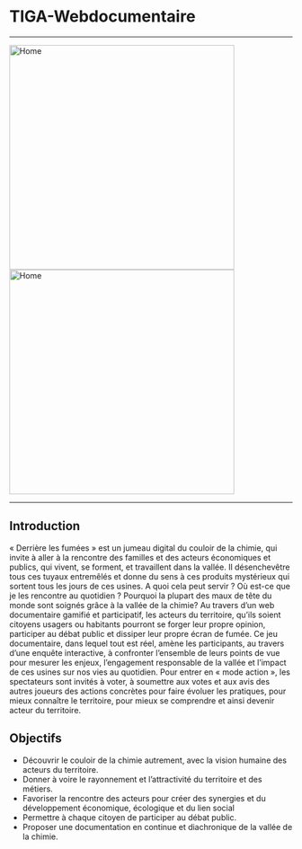 # TIGA-Webdocumentaire
***
<p float="left">
<img src="https://github.com/VCityTeam/DatAgora/blob/master/Pictures/PartDieuModel/Model1.jpg" alt="Home" width="400"/>
<img src="https://github.com/VCityTeam/DatAgora/blob/master/Pictures/PartDieuModel/Model2.jpg" alt="Home" width="400"/>
</p>

***

## Introduction

« Derrière les fumées » est un jumeau digital du couloir de la chimie, qui invite à aller à la rencontre des familles et des acteurs économiques et publics, qui vivent, se forment, et travaillent dans la vallée. Il désenchevêtre tous ces tuyaux entremêlés et donne du sens à ces produits mystérieux qui sortent tous les jours de ces usines. A quoi cela peut servir ? Où est-ce que je les rencontre au quotidien ? Pourquoi la plupart des maux de tête du monde sont soignés grâce à la vallée de la chimie? Au travers d’un web documentaire gamifié et participatif, les acteurs du territoire, qu’ils soient citoyens usagers ou habitants pourront se forger leur propre opinion, participer au débat public et dissiper leur propre écran de fumée.
Ce jeu documentaire, dans lequel tout est réel, amène les participants, au travers d’une enquête interactive, à confronter l’ensemble de leurs points de vue pour mesurer les enjeux, l’engagement responsable de la vallée et l’impact de ces usines sur nos vies au quotidien. Pour entrer en « mode action », les spectateurs sont invités à voter, à soumettre aux votes et aux avis des autres joueurs des actions concrètes pour faire évoluer les pratiques, pour mieux connaître le territoire, pour mieux se comprendre et ainsi devenir acteur du territoire.

## Objectifs
* Découvrir le couloir de la chimie autrement, avec la vision humaine des acteurs du territoire.
* Donner à voire le rayonnement et l’attractivité du territoire et des métiers.
* Favoriser la rencontre des acteurs pour créer des synergies et du développement économique, écologique et du lien social
* Permettre à chaque citoyen de participer au débat public.
* Proposer une documentation en continue et diachronique de la vallée de la chimie.